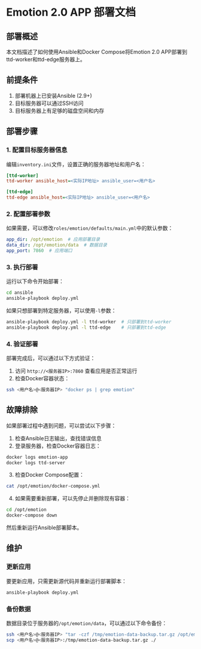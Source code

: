 # Emotion 2.0 APP 部署文档

## 部署概述

本文档描述了如何使用Ansible和Docker Compose将Emotion 2.0 APP部署到ttd-worker和ttd-edge服务器上。

## 前提条件

1. 部署机器上已安装Ansible (2.9+)
2. 目标服务器可以通过SSH访问
3. 目标服务器上有足够的磁盘空间和内存

## 部署步骤

### 1. 配置目标服务器信息

编辑`inventory.ini`文件，设置正确的服务器地址和用户名：

```ini
[ttd-worker]
ttd-worker ansible_host=<实际IP地址> ansible_user=<用户名>

[ttd-edge]
ttd-edge ansible_host=<实际IP地址> ansible_user=<用户名>
```

### 2. 配置部署参数

如果需要，可以修改`roles/emotion/defaults/main.yml`中的默认参数：

```yaml
app_dir: /opt/emotion  # 应用部署目录
data_dir: /opt/emotion/data  # 数据目录
app_port: 7860  # 应用端口
```

### 3. 执行部署

运行以下命令开始部署：

```bash
cd ansible
ansible-playbook deploy.yml
```

如果只想部署到特定服务器，可以使用`-l`参数：

```bash
ansible-playbook deploy.yml -l ttd-worker  # 只部署到ttd-worker
ansible-playbook deploy.yml -l ttd-edge    # 只部署到ttd-edge
```

### 4. 验证部署

部署完成后，可以通过以下方式验证：

1. 访问 `http://<服务器IP>:7860` 查看应用是否正常运行
2. 检查Docker容器状态：

```bash
ssh <用户名>@<服务器IP> "docker ps | grep emotion"
```

## 故障排除

如果部署过程中遇到问题，可以尝试以下步骤：

1. 检查Ansible日志输出，查找错误信息
2. 登录服务器，检查Docker容器日志：

```bash
docker logs emotion-app
docker logs ttd-server
```

3. 检查Docker Compose配置：

```bash
cat /opt/emotion/docker-compose.yml
```

4. 如果需要重新部署，可以先停止并删除现有容器：

```bash
cd /opt/emotion
docker-compose down
```

然后重新运行Ansible部署脚本。

## 维护

### 更新应用

要更新应用，只需更新源代码并重新运行部署脚本：

```bash
ansible-playbook deploy.yml
```

### 备份数据

数据目录位于服务器的`/opt/emotion/data`，可以通过以下命令备份：

```bash
ssh <用户名>@<服务器IP> "tar -czf /tmp/emotion-data-backup.tar.gz /opt/emotion/data"
scp <用户名>@<服务器IP>:/tmp/emotion-data-backup.tar.gz ./
```
